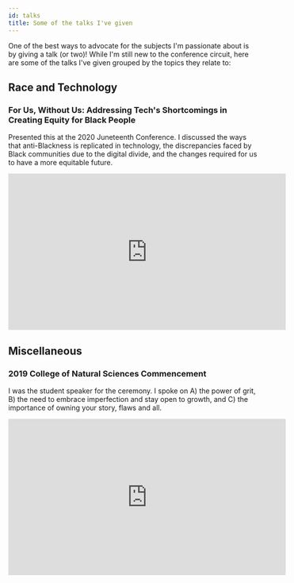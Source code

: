 ```yaml
---
id: talks
title: Some of the talks I've given
---
```

One of the best ways to advocate for the subjects I'm passionate about is by giving a talk (or two)! While I'm still new to the conference circuit, here are some of the talks I've given grouped by the topics they relate to:

## Race and Technology
### For Us, Without Us: Addressing Tech's Shortcomings in Creating Equity for Black People
Presented this at the 2020 Juneteenth Conference. I 
discussed the ways that anti-Blackness is replicated in technology, the discrepancies faced by Black communities due to the digital divide, and the changes required for us to have a more equitable future.

<iframe width="560" height="315" src="https://www.youtube.com/embed/Qzc6D8NZo-4" frameborder="0" allow="accelerometer; autoplay; encrypted-media; gyroscope; picture-in-picture" allowfullscreen></iframe>

## Miscellaneous
### 2019 College of Natural Sciences Commencement
I was the student speaker for the ceremony. I spoke on A) the power of grit, B) the need to embrace imperfection and stay open to growth, and C) the importance of owning your story, flaws and all. 

<iframe width="560" height="315" src="https://www.youtube.com/embed/zhwglPSkQz8" frameborder="0" allow="accelerometer; autoplay; encrypted-media; gyroscope; picture-in-picture" allowfullscreen></iframe>